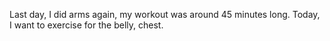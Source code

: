 Last day, I did arms again, my workout was around 45 minutes long.
Today, I want to exercise for the belly, chest.
